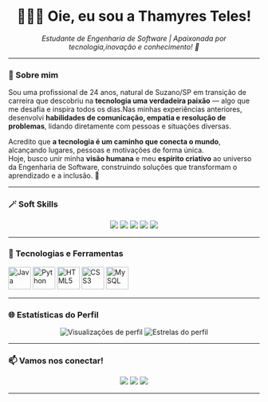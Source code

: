 <h1 align="center">👩🏻‍💻 Oie, eu sou a Thamyres Teles!</h1>

<p align="center">
  <em>Estudante de Engenharia de Software | Apaixonada por tecnologia,inovação e conhecimento! 🌱</em>
</p>

---

### 💫 Sobre mim

Sou uma profissional de 24 anos, natural de Suzano/SP em transição de carreira que descobriu na **tecnologia uma verdadeira paixão** — algo que me desafia e inspira todos os dias.Nas minhas experiências anteriores, desenvolvi **habilidades de comunicação, empatia e resolução de problemas**, lidando diretamente com pessoas e situações diversas.  

Acredito que **a tecnologia é um caminho que conecta o mundo**, alcançando lugares, pessoas e motivações de forma única.  
Hoje, busco unir minha **visão humana** e meu **espírito criativo** ao universo da Engenharia de Software, construindo soluções que transformam o aprendizado e a inclusão. 💙  

---

### 🪄 Soft Skills 

<p align="center">
  <img src="https://img.shields.io/badge/💬 Comunicação%20Clara-blue?style=for-the-badge" />
  <img src="https://img.shields.io/badge/🤝 Trabalho%20em%20Equipe-purple?style=for-the-badge" />
  <img src="https://img.shields.io/badge/🛠️ Resolução%20de%20Problemas-orange?style=for-the-badge" />
  <img src="https://img.shields.io/badge/💡 Criatividade-yellow?style=for-the-badge" />
  <img src="https://img.shields.io/badge/📖 Aprendizado%20Contínuo-green?style=for-the-badge" />
</p>

---

### 🧠 Tecnologias e Ferramentas

<p align="left">
  <img src="https://cdn.jsdelivr.net/gh/devicons/devicon/icons/java/java-original.svg" width="45" height="45" alt="Java"/>
  <img src="https://cdn.jsdelivr.net/gh/devicons/devicon/icons/python/python-original.svg" width="45" height="45" alt="Python"/>
  <img src="https://cdn.jsdelivr.net/gh/devicons/devicon/icons/html5/html5-original.svg" width="45" height="45" alt="HTML5"/>
  <img src="https://cdn.jsdelivr.net/gh/devicons/devicon/icons/css3/css3-original.svg" width="45" height="45" alt="CSS3"/>
  <img src="https://cdn.jsdelivr.net/gh/devicons/devicon/icons/mysql/mysql-original.svg" width="45" height="45" alt="MySQL"/>
</p>

---
### 🌐 Estatísticas do Perfil

<p align="center">
  <img src="https://komarev.com/ghpvc/?username=ThamyresTeles&label=Visualizações%20do%20perfil&color=6aa6f8&style=for-the-badge" alt="Visualizações de perfil" />
  <img src="https://img.shields.io/github/stars/ThamyresTeles?label=⭐%20Estrelas&style=for-the-badge&color=ff69b4" alt="Estrelas do perfil" />
</p>

---

### 📫 Vamos nos conectar!
<p align="center">
  <a href="mailto:thamyresapteles@gmail.com"><img src="https://img.shields.io/badge/Email-%23EA4335.svg?&style=for-the-badge&logo=gmail&logoColor=white" /></a>
  <a href="https://github.com/ThamyresTeles"><img src="https://img.shields.io/badge/GitHub-%23121011.svg?&style=for-the-badge&logo=github&logoColor=white" /></a>
  <a href="https://www.linkedin.com/in/thamyres-teles/"><img src="https://img.shields.io/badge/LinkedIn-%230A66C2.svg?&style=for-the-badge&logo=linkedin&logoColor=white" /></a>
</p>

---

